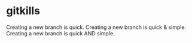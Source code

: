 # gitkills
Creating a new branch is quick.
Creating a new branch is quick & simple.
Creating a new branch is quick AND simple.
